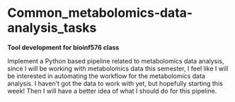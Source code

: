 # Common_metabolomics-data-analysis_tasks

**Tool development for bioinf576 class**

Implement a Python based pipeline related to metabolomics data analysis, since I will be working with metabolomics data this semester, I feel like I will be interested in automating the workflow for the metabolomics data analysis. I haven’t got the data to work with yet, but hopefully starting this week! Then I will have a better idea of what I should do for this pipeline.
